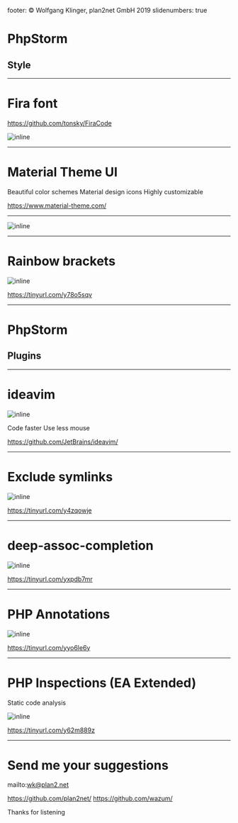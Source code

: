 footer: © Wolfgang Klinger, plan2net GmbH 2019
slidenumbers: true

# PhpStorm 

## Style

---

# Fira font

https://github.com/tonsky/FiraCode

![inline](fira.png)

---

# Material Theme UI

Beautiful color schemes
Material design icons
Highly customizable

https://www.material-theme.com/

---

![inline](oceanic.png)

---

# Rainbow brackets

![inline](brackets.png)

https://tinyurl.com/y78o5sqv

---

# PhpStorm 

## Plugins

---

# ideavim

![inline](vim.png)

Code faster
Use less mouse

https://github.com/JetBrains/ideavim/

---

# Exclude symlinks

![inline](symlinks.png)

https://tinyurl.com/y4zqowje

---

# deep-assoc-completion

![inline](nested.png)

https://tinyurl.com/yxpdb7mr

---

# PHP Annotations

![inline](annotation.png)

https://tinyurl.com/yyo6le6y

---

# PHP Inspections (EA Extended)

Static code analysis

![inline](inspections.png)

https://tinyurl.com/y62m889z

---

# Send me your suggestions

mailto:wk@plan2.net

https://github.com/plan2net/
https://github.com/wazum/

Thanks for listening
